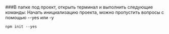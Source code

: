 ###В папке под проект, открыть терминал и выполнить следующие команды:
Начать инициализацию проекта, можно пропустить вопросы с помощью --yes или -y
```
npm init --yes
```
